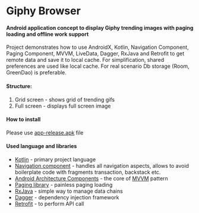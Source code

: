 # Giphy Browser

#### Android application concept to display Giphy trending images with paging loading and offline work support

Project demonstrates how to use AndroidX, Kotlin, Navigation Component, Paging Component, MVVM, LiveData, Dagger, RxJava and Retrofit to get remote data and save it to local cache.
For simplification, shared preferences are used like local cache. For real scenario Db storage (Room, GreenDao) is preferable.

#### Structure:

1. Grid screen - shows grid of trending gifs
2. Full screen - displays full screen image

#### How to install

Please use [app-release.apk](./app/release/) file

#### Used language and libraries
 * [Kotlin](https://kotlinlang.org/docs/tutorials/kotlin-android.html) - primary project language
 * [Navigation component](https://developer.android.com/guide/navigation) - handles all navigation aspects, allows to avoid boilerplate code with fragments transaction, backstack etc.
 * [Android Architecture Components](https://developer.android.com/topic/libraries/architecture/index.html) - the core of [MVVM](https://en.wikipedia.org/wiki/Model%E2%80%93view%E2%80%93viewmodel) pattern
 * [Paging library](https://developer.android.com/topic/libraries/architecture/paging) - painless paging loading
 * [RxJava](https://github.com/ReactiveX/RxJava) - simple way to manage data chains
 * [Dagger](https://google.github.io/dagger/) - dependency injection framework
 * [Retrofit](http://square.github.io/retrofit/) - to perform API call
